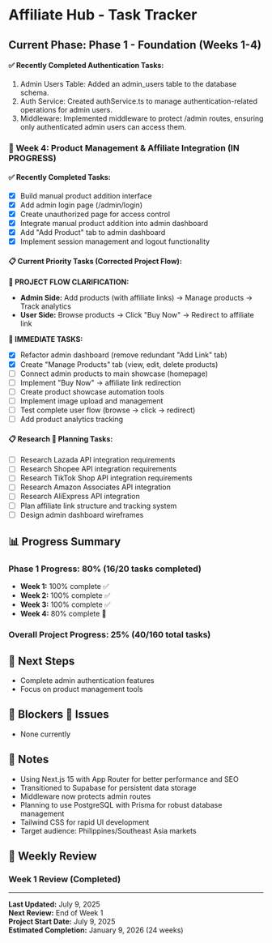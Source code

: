# Affiliate Hub - Task Tracker

## Current Phase: Phase 1 - Foundation (Weeks 1-4)

#### ✅ Recently Completed Authentication Tasks:
1. Admin Users Table: Added an admin_users table to the database schema.
2. Auth Service: Created authService.ts to manage authentication-related operations for admin users.
3. Middleware: Implemented middleware to protect /admin routes, ensuring only authenticated admin users can access them.

### 🚧 Week 4: Product Management & Affiliate Integration (IN PROGRESS)

#### ✅ Recently Completed Tasks:
- [x] Build manual product addition interface
- [x] Add admin login page (/admin/login)
- [x] Create unauthorized page for access control
- [x] Integrate manual product addition into admin dashboard
- [x] Add "Add Product" tab to admin dashboard
- [x] Implement session management and logout functionality

#### 📋 Current Priority Tasks (Corrected Project Flow):

**📝 PROJECT FLOW CLARIFICATION:**
- **Admin Side:** Add products (with affiliate links) → Manage products → Track analytics
- **User Side:** Browse products → Click "Buy Now" → Redirect to affiliate link

**📝 IMMEDIATE TASKS:**
- [x] Refactor admin dashboard (remove redundant "Add Link" tab)
- [x] Create "Manage Products" tab (view, edit, delete products)
- [ ] Connect admin products to main showcase (homepage)
- [ ] Implement "Buy Now" → affiliate link redirection
- [ ] Create product showcase automation tools
- [ ] Implement image upload and management
- [ ] Test complete user flow (browse → click → redirect)
- [ ] Add product analytics tracking

#### 📋 Research  Planning Tasks:
- [ ] Research Lazada API integration requirements
- [ ] Research Shopee API integration requirements
- [ ] Research TikTok Shop API integration requirements
- [ ] Research Amazon Associates API integration
- [ ] Research AliExpress API integration
- [ ] Plan affiliate link structure and tracking system
- [ ] Design admin dashboard wireframes

## 📊 Progress Summary

### Phase 1 Progress: 80% (16/20 tasks completed)
- **Week 1:** 100% complete ✅
- **Week 2:** 100% complete ✅
- **Week 3:** 100% complete ✅
- **Week 4:** 80% complete 🚧

### Overall Project Progress: 25% (40/160 total tasks)

## 🎯 Next Steps

- Complete admin authentication features
- Focus on product management tools

## 🚨 Blockers  Issues

- None currently

## 📝 Notes

- Using Next.js 15 with App Router for better performance and SEO
- Transitioned to Supabase for persistent data storage
- Middleware now protects admin routes
- Planning to use PostgreSQL with Prisma for robust database management
- Tailwind CSS for rapid UI development
- Target audience: Philippines/Southeast Asia markets

## 🔄 Weekly Review

### Week 1 Review (Completed)

---

**Last Updated:** July 9, 2025  
**Next Review:** End of Week 1  
**Project Start Date:** July 9, 2025  
**Estimated Completion:** January 9, 2026 (24 weeks)
